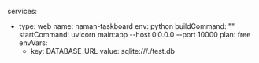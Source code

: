 services:
  - type: web
    name: naman-taskboard
    env: python
    buildCommand: ""
    startCommand: uvicorn main:app --host 0.0.0.0 --port 10000
    plan: free
    envVars:
      - key: DATABASE_URL
        value: sqlite:///./test.db
